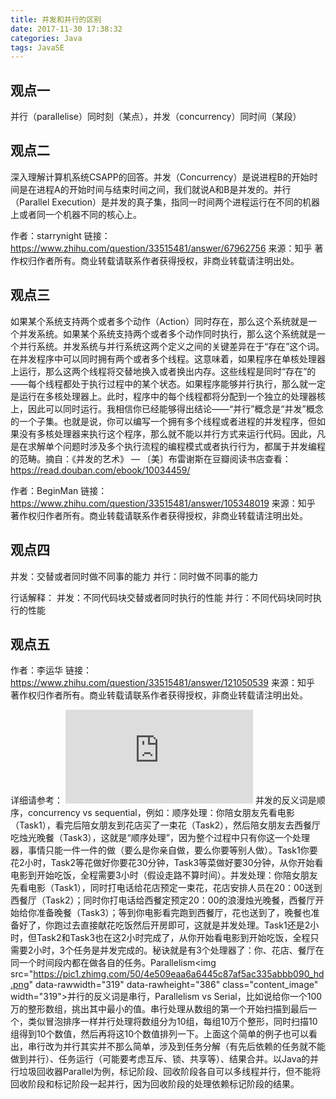 ```yaml
---
title: 并发和并行的区别
date: 2017-11-30 17:38:32
categories: Java
tags: JavaSE
---
```

## 观点一
并行（parallelise）同时刻（某点），并发（concurrency）同时间（某段）
## 观点二 
深入理解计算机系统CSAPP的回答。并发（Concurrency）是说进程B的开始时间是在进程A的开始时间与结束时间之间，我们就说A和B是并发的。并行（Parallel Execution）是并发的真子集，指同一时间两个进程运行在不同的机器上或者同一个机器不同的核心上。

作者：starrynight
链接：https://www.zhihu.com/question/33515481/answer/67962756
来源：知乎
著作权归作者所有。商业转载请联系作者获得授权，非商业转载请注明出处。
## 观点三
如果某个系统支持两个或者多个动作（Action）同时存在，那么这个系统就是一个并发系统。如果某个系统支持两个或者多个动作同时执行，那么这个系统就是一个并行系统。并发系统与并行系统这两个定义之间的关键差异在于“存在”这个词。在并发程序中可以同时拥有两个或者多个线程。这意味着，如果程序在单核处理器上运行，那么这两个线程将交替地换入或者换出内存。这些线程是同时“存在”的——每个线程都处于执行过程中的某个状态。如果程序能够并行执行，那么就一定是运行在多核处理器上。此时，程序中的每个线程都将分配到一个独立的处理器核上，因此可以同时运行。我相信你已经能够得出结论——“并行”概念是“并发”概念的一个子集。也就是说，你可以编写一个拥有多个线程或者进程的并发程序，但如果没有多核处理器来执行这个程序，那么就不能以并行方式来运行代码。因此，凡是在求解单个问题时涉及多个执行流程的编程模式或者执行行为，都属于并发编程的范畴。摘自：《并发的艺术》 — 〔美〕布雷谢斯在豆瓣阅读书店查看：https://read.douban.com/ebook/10034459/

作者：BeginMan
链接：https://www.zhihu.com/question/33515481/answer/105348019
来源：知乎
著作权归作者所有。商业转载请联系作者获得授权，非商业转载请注明出处。
## 观点四
并发：交替或者同时做不同事的能力
并行：同时做不同事的能力

行话解释：
并发：不同代码块交替或者同时执行的性能
并行：不同代码块同时执行的性能
## 观点五
作者：李运华
链接：https://www.zhihu.com/question/33515481/answer/121050539
来源：知乎
著作权归作者所有。商业转载请联系作者获得授权，非商业转载请注明出处。

详细请参考：  ![](http://tutorials.jenkov.com/java-concurrency/concurrency-vs-parallelism.html)
并发的反义词是顺序，concurrency vs sequential，例如：顺序处理：你陪女朋友先看电影（Task1），看完后陪女朋友到花店买了一束花（Task2），然后陪女朋友去西餐厅吃烛光晚餐（Task3），这就是“顺序处理”，因为整个过程中只有你这一个处理器，事情只能一件一件的做（要么是你亲自做，要么你要等别人做）。Task1你要花2小时，Task2等花做好你要花30分钟，Task3等菜做好要30分钟，从你开始看电影到开始吃饭，全程需要3小时（假设走路不算时间）。并发处理：你陪女朋友先看电影（Task1），同时打电话给花店预定一束花，花店安排人员在20：00送到西餐厅（Task2）；同时你打电话给西餐定预定20：00的浪漫烛光晚餐，西餐厅开始给你准备晚餐（Task3）；等到你电影看完跑到西餐厅，花也送到了，晚餐也准备好了，你跑过去直接献花吃饭然后开房即可，这就是并发处理。Task1还是2小时，但Task2和Task3也在这2小时完成了，从你开始看电影到开始吃饭，全程只需要2小时，3个任务是并发完成的。秘诀就是有3个处理器了：你、花店、餐厅在同一个时间段内都在做各自的任务。Parallelism&lt;img src="https://pic1.zhimg.com/50/4e509eaa6a6445c87af5ac335abbb090_hd.png" data-rawwidth="319" data-rawheight="386" class="content_image" width="319"&gt;并行的反义词是串行，Parallelism vs Serial，比如说给你一个100万的整形数组，挑出其中最小的值。串行处理从数组的第一个开始扫描到最后一个，类似冒泡排序一样并行处理将数组分为10组，每组10万个整形，同时扫描10组得到10个数值，然后再将这10个数值排列一下。上面这个简单的例子也可以看出，串行改为并行其实并不那么简单，涉及到任务分解（有先后依赖的任务就不能做到并行）、任务运行（可能要考虑互斥、锁、共享等）、结果合并。以Java的并行垃圾回收器Parallel为例，标记阶段、回收阶段各自可以多线程并行，但不能将回收阶段和标记阶段一起并行，因为回收阶段的处理依赖标记阶段的结果。